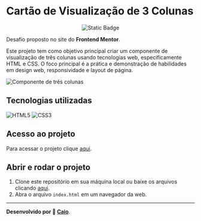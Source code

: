 # Cartão de Visualização de 3 Colunas

<p align="center">
     <img loading="lazy" alt="Static Badge" src="https://img.shields.io/badge/Status-Conclu%C3%ADdo-blue?style=for-the-badge">
</p>

Desafio proposto no site do **Frontend Mentor**.

Este projeto tem como objetivo principal criar um componente de visualização de três colunas usando tecnologias web, especificamente HTML e CSS. O foco principal é a prática e demonstração de habilidades em design web, responsividade e layout de página. 

![Componente de três colunas](https://github.com/caioikn/cartao-tres-colunas/assets/28030999/5e14cc6c-ac54-4fed-a848-123b5519eff1)

## Tecnologias utilizadas
![HTML5](https://img.shields.io/badge/html5-%23E34F26.svg?style=for-the-badge&logo=html5&logoColor=white) ![CSS3](https://img.shields.io/badge/css3-%231572B6.svg?style=for-the-badge&logo=css3&logoColor=white)

## Acesso ao projeto
Para acessar o projeto clique [aqui](https://caioikn.github.io/cartao-tres-colunas/).

## Abrir e rodar o projeto
1. Clone este repositório em sua máquina local ou baixe os arquivos clicando [aqui](https://github.com/caioikn/cartao-tres-colunas/archive/main/cartao-tres-colunas.zip).
2. Abra o arquivo `index.html` em um navegador da web.

---
**Desenvolvido por 💙 [Caio](https://www.linkedin.com/in/caioikena/)**.
